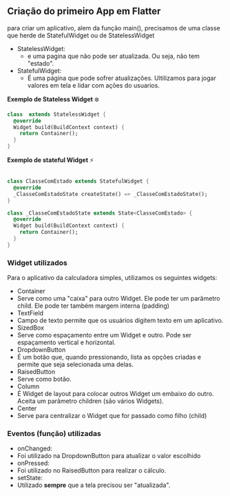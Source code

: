## Criação do primeiro App em Flatter

para criar um aplicativo, alem da função main(),  precisamos de uma classe que herde de StatefulWidget ou de StatelessWidget

 - StatelessWidget:
   - e uma pagina que não pode ser atualizada. Ou seja, não tem "estado".
 - StatefulWidget:
   - É uma página que pode sofrer atualizações. Ultilizamos para jogar valores em tela e lidar com ações do usuarios.
   
**Exemplo de Stateless Widget** ❄️

```dart 
class  extends StatelessWidget {
  @override
  Widget build(BuildContext context) {
    return Container();
  }
}
```

**Exemplo de stateful Widget** ⚡️

```dart

class ClasseComEstado extends StatefulWidget {
  @override
  _ClasseComEstadoState createState() => _ClasseComEstadoState();
}

class _ClasseComEstadoState extends State<ClasseComEstado> {
  @override
  Widget build(BuildContext context) {
    return Container();
  }
}
```

### Widget utilizados

 Para o aplicativo da calculadora simples, utilizamos os seguintes widgets:
 
  - Container
   - Serve como uma "caixa" para outro Widget. Ele pode ter um parâmetro child. Ele pode ter também margem interna (padding)
  - TextField
   - Campo de texto permite que os usuários digitem texto em um aplicativo.
  - SizedBox
   - Serve como espaçamento entre um Widget e outro. Pode ser espaçamento vertical e horizontal.
  - DropdownButton
   - É um botão que, quando pressionando, lista as opções criadas e permite que seja selecionada uma delas.
  - RaisedButton
   - Serve como botão.
  - Column
   - É Widget de layout para colocar outros Widget um embaixo do outro. Aceita um parâmetro children (são vários Widgets).
  - Center
   - Serve para centralizar o Widget que for passado como filho (child)

### Eventos (função) utilizadas

  - onChanged:
   - Foi utilizado na DropdownButton para atualizar o valor escolhido
  - onPressed:
   - Foi utilizado no RaisedButton para realizar o cálculo.
  - setState:
   - Utilizado **sempre** que a tela precisou ser "atualizada".


